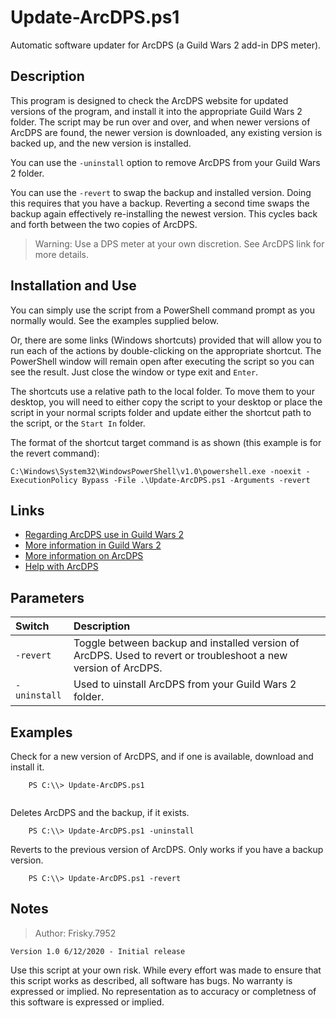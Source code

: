 # Update-ArcDPS.ps1
Automatic software updater for ArcDPS (a Guild Wars 2 add-in DPS meter).

## Description
This program is designed to check the ArcDPS website for updated versions of the
program, and install it into the appropriate Guild Wars 2 folder. The script may
be run over and over, and when newer versions of ArcDPS are found, the newer version
is downloaded, any existing version is backed up, and the new version is installed.

You can use the `-uninstall` option to remove ArcDPS from your Guild Wars 2 folder.

You can use the `-revert` to swap the backup and installed version. Doing this requires
that you have a backup. Reverting a second time swaps the backup again effectively
re-installing the newest version. This cycles back and forth between the two copies
of ArcDPS.

> Warning: Use a DPS meter at your own discretion. See ArcDPS link for more details.

## Installation and Use

You can simply use the script from a PowerShell command prompt as you normally would. See the examples supplied below.

Or, there are some links (Windows shortcuts) provided that will allow you to run each of
the actions by double-clicking on the appropriate shortcut. The PowerShell window will
remain open after executing the script so you can see the result. Just close the window
or type exit and `Enter`.

The shortcuts use a relative path to the local folder. To move them to your desktop, you will
need to either copy the script to your desktop or place the script in your normal scripts folder
and update either the shortcut path to the script, or the `Start In` folder.

The format of the shortcut target command is as shown (this example is for the revert command):

```
C:\Windows\System32\WindowsPowerShell\v1.0\powershell.exe -noexit -ExecutionPolicy Bypass -File .\Update-ArcDPS.ps1 -Arguments -revert
```

## Links

* [Regarding ArcDPS use in Guild Wars 2](https://help.guildwars2.com/hc/en-us/articles/360013625034-Policy-Third-Party-Programs)
* [More information in Guild Wars 2](https://welcome.guildwars2.com/)
* [More information on ArcDPS](https://www.deltaconnected.com/arcdps/)
* [Help with ArcDPS](https://flamesofthemist.com/arcdps-guide/)


## Parameters
| Switch | Description |
| :----- | :---------- |
| `-revert` | Toggle between backup and installed version of ArcDPS. Used to revert or troubleshoot a new version of ArcDPS. |
| `-uninstall` | Used to uinstall ArcDPS from your Guild Wars 2 folder. |

## Examples

Check for a new version of ArcDPS, and if one is available, download and install it.

```
    PS C:\\> Update-ArcDPS.ps1
    
```

Deletes ArcDPS and the backup, if it exists.

```
    PS C:\\> Update-ArcDPS.ps1 -uninstall
```

Reverts to the previous version of ArcDPS. Only works if you have a backup version.

```
    PS C:\\> Update-ArcDPS.ps1 -revert
```

## Notes

> Author: Frisky.7952

```
Version 1.0 6/12/2020 - Initial release
```

Use this script at your own risk.
While every effort was made to ensure that this script works as described, all software
has bugs. No warranty is expressed or implied. No representation as to accuracy or
completness of this software is expressed or implied.